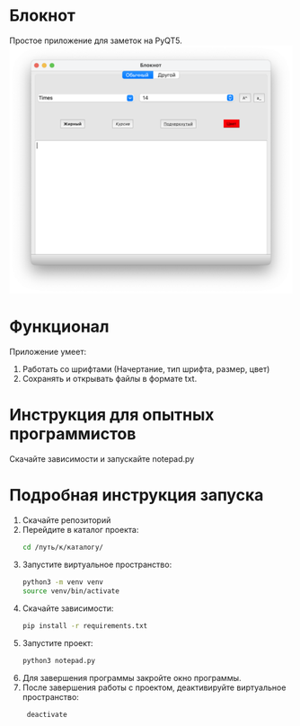 # Блокнот
Простое приложение для заметок на PyQT5.
![notepad.png](notepad.png)
# Функционал
Приложение умеет:
1. Работать со шрифтами (Начертание, тип шрифта, размер, цвет)
2. Сохранять и открывать файлы в формате txt.
# Инструкция для опытных программистов
Скачайте зависимости и запускайте notepad.py
# Подробная инструкция запуска
1. Скачайте репозиторий
2. Перейдите в каталог проекта:
    ```bash
    cd /путь/к/каталогу/
    ```
3. Запустите виртуальное пространство:
    ```bash
    python3 -m venv venv
    source venv/bin/activate
    ```
4. Скачайте зависимости:
    ```bash
   pip install -r requirements.txt
    ```
5. Запустите проект:
    ```bash
   python3 notepad.py
    ```
6. Для завершения программы закройте окно программы.
7. После завершения работы с проектом, деактивируйте виртуальное пространство:
   ```bash
    deactivate
    ```
